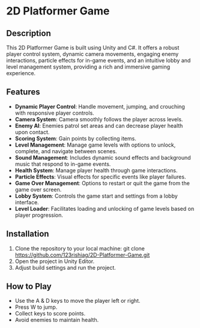 # 2D Platformer Game

## Description
This 2D Platformer Game is built using Unity and C#. It offers a robust player control system, dynamic camera movements, engaging enemy interactions, particle effects for in-game events, and an intuitive lobby and level management system, providing a rich and immersive gaming experience.

## Features
- **Dynamic Player Control**: Handle movement, jumping, and crouching with responsive player controls.
- **Camera System**: Camera smoothly follows the player across levels.
- **Enemy AI**: Enemies patrol set areas and can decrease player health upon contact.
- **Scoring System**: Gain points by collecting items.
- **Level Management**: Manage game levels with options to unlock, complete, and navigate between scenes.
- **Sound Management**: Includes dynamic sound effects and background music that respond to in-game events.
- **Health System**: Manage player health through game interactions.
- **Particle Effects**: Visual effects for specific events like player failures.
- **Game Over Management**: Options to restart or quit the game from the game over screen.
- **Lobby System**: Controls the game start and settings from a lobby interface.
- **Level Loader**: Facilitates loading and unlocking of game levels based on player progression.

## Installation
1. Clone the repository to your local machine:
git clone https://github.com/123rishiag/2D-Platformer-Game.git
2. Open the project in Unity Editor.
3. Adjust build settings and run the project.

## How to Play
- Use the A & D keys to move the player left or right.
- Press W to jump.
- Collect keys to score points.
- Avoid enemies to maintain health.